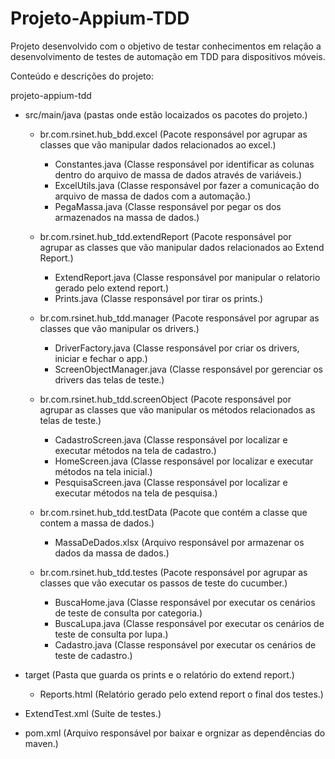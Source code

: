 # Projeto-Appium-TDD

Projeto desenvolvido com o objetivo de testar conhecimentos em relação a desenvolvimento de testes de automação em TDD para dispositivos móveis.

Conteúdo e descrições do projeto:

projeto-appium-tdd

  - src/main/java (pastas onde estão locaizados os pacotes do projeto.)
  
    - br.com.rsinet.hub_bdd.excel (Pacote responsável por agrupar as classes que vão manipular dados relacionados ao excel.)
      - Constantes.java (Classe responsável por identificar as colunas dentro do arquivo de massa de dados através de variáveis.)
      - ExcelUtils.java (Classe responsável por fazer a comunicação do arquivo de massa de dados com a automação.)
      - PegaMassa.java (Classe responsável por pegar os dos armazenados na massa de dados.)
      
    - br.com.rsinet.hub_tdd.extendReport (Pacote responsável por agrupar as classes que vão manipular dados relacionados ao Extend Report.)
      - ExtendReport.java (Classe responsável por manipular o relatorio gerado pelo extend report.)
      - Prints.java (Classe responsável por tirar os prints.)
      
    - br.com.rsinet.hub_tdd.manager (Pacote responsável por agrupar as classes que vão manipular os drivers.)
      - DriverFactory.java (Classe responsável por criar os drivers, iniciar e fechar o app.)
      - ScreenObjectManager.java (Classe responsável por gerenciar os drivers das telas de teste.)
      
    - br.com.rsinet.hub_tdd.screenObject (Pacote responsável por agrupar as classes que vão manipular os métodos relacionados as telas de teste.)
      - CadastroScreen.java (Classe responsável por localizar e executar métodos na tela de cadastro.)
      - HomeScreen.java (Classe responsável por localizar e executar métodos na tela inicial.)
      - PesquisaScreen.java (Classe responsável por localizar e executar métodos na tela de pesquisa.)
      
    - br.com.rsinet.hub_tdd.testData (Pacote que contém a classe que contem a massa de dados.)
      - MassaDeDados.xlsx (Arquivo responsável por armazenar os dados da massa de dados.)
      
    - br.com.rsinet.hub_tdd.testes (Pacote responsável por agrupar as classes que vão executar os passos de teste do cucumber.)
      - BuscaHome.java (Classe responsável por executar os cenários de teste de consulta por categoria.)
      - BuscaLupa.java (Classe responsável por executar os cenários de teste de consulta por lupa.)
      - Cadastro.java (Classe responsável por executar os cenários de teste de cadastro.)

  - target (Pasta que guarda os prints e o relatório do extend report.)
    - Reports.html (Relatório gerado pelo extend report o final dos testes.)
  
  - ExtendTest.xml (Suíte de testes.)
  
  - pom.xml (Arquivo responsável por baixar e orgnizar as dependências do maven.)
